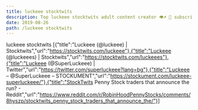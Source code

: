 ```yaml
---
title: luckeee stocktwits
description: Top luckeee stocktwits adult content creator 👁♐️ 👑 subscribe luckeee stocktwits to my porn site below IG luckeee stocktwits
date: 2019-08-26
path: /luckeee stocktwits
---
```


luckeee stocktwits
[{"title":"Luckeee (@luckeee) | Stocktwits","url":"https://stocktwits.com/luckeee"},{"title":"Luckeee (@luckeees) | Stocktwits","url":"https://stocktwits.com/luckeees"},{"title":"Luckeee (@SuperLuckeee) | Twitter","url":"https://twitter.com/superluckeee?lang=bg"},{"title":"Luckeee – @SuperLuckeee – STOCKUMENT","url":"https://stockument.com/luckeee-superluckeee/"},{"title":"StockTwits Penny Stock traders that announce the run? - Reddit","url":"https://www.reddit.com/r/RobinHoodPennyStocks/comments/8hyszp/stocktwits_penny_stock_traders_that_announce_the/"}]

